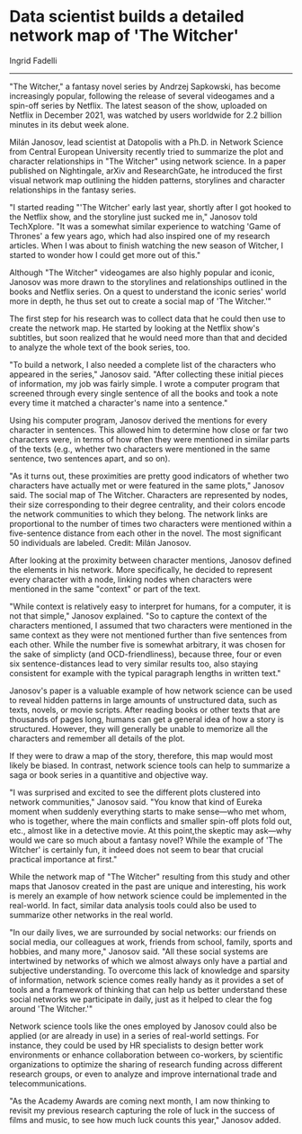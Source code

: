 # Data scientist builds a detailed network map of 'The Witcher'

Ingrid Fadelli

---

"The Witcher," a fantasy novel series by Andrzej Sapkowski, has become increasingly popular, following the release of several videogames and a spin-off series by Netflix. The latest season of the show, uploaded on Netflix in December 2021, was watched by users worldwide for 2.2 billion minutes in its debut week alone.

Milán Janosov, lead scientist at Datopolis with a Ph.D. in Network Science from Central European University recently tried to summarize the plot and character relationships in "The Witcher" using network science. In a paper published on Nightingale, arXiv and ResearchGate, he introduced the first visual network map outlining the hidden patterns, storylines and character relationships in the fantasy series.

"I started reading "'The Witcher' early last year, shortly after I got hooked to the Netflix show, and the storyline just sucked me in," Janosov told TechXplore. "It was a somewhat similar experience to watching 'Game of Thrones' a few years ago, which had also inspired one of my research articles. When I was about to finish watching the new season of Witcher, I started to wonder how I could get more out of this."

Although "The Witcher" videogames are also highly popular and iconic, Janosov was more drawn to the storylines and relationships outlined in the books and Netflix series. On a quest to understand the iconic series' world more in depth, he thus set out to create a social map of 'The Witcher.'"

The first step for his research was to collect data that he could then use to create the network map. He started by looking at the Netflix show's subtitles, but soon realized that he would need more than that and decided to analyze the whole text of the book series, too.

"To build a network, I also needed a complete list of the characters who appeared in the series," Janosov said. "After collecting these initial pieces of information, my job was fairly simple. I wrote a computer program that screened through every single sentence of all the books and took a note every time it matched a character's name into a sentence."

Using his computer program, Janosov derived the mentions for every character in sentences. This allowed him to determine how close or far two characters were, in terms of how often they were mentioned in similar parts of the texts (e.g., whether two characters were mentioned in the same sentence, two sentences apart, and so on).

"As it turns out, these proximities are pretty good indicators of whether two characters have actually met or were featured in the same plots," Janosov said.
The social map of The Witcher. Characters are represented by nodes, their size corresponding to their degree centrality, and their colors encode the network communities to which they belong. The network links are proportional to the number of times two characters were mentioned within a five-sentence distance from each other in the novel. The most significant 50 individuals are labeled. Credit: Milán Janosov.

After looking at the proximity between character mentions, Janosov defined the elements in his network. More specifically, he decided to represent every character with a node, linking nodes when characters were mentioned in the same "context" or part of the text.

"While context is relatively easy to interpret for humans, for a computer, it is not that simple," Janosov explained. "So to capture the context of the characters mentioned, I assumed that two characters were mentioned in the same context as they were not mentioned further than five sentences from each other. While the number five is somewhat arbitrary, it was chosen for the sake of simplicty (and OCD-friendliness), because three, four or even six sentence-distances lead to very similar results too, also staying consistent for example with the typical paragraph lengths in written text."

Janosov's paper is a valuable example of how network science can be used to reveal hidden patterns in large amounts of unstructured data, such as texts, novels, or movie scripts. After reading books or other texts that are thousands of pages long, humans can get a general idea of how a story is structured. However, they will generally be unable to memorize all the characters and remember all details of the plot.

If they were to draw a map of the story, therefore, this map would most likely be biased. In contrast, network science tools can help to summarize a saga or book series in a quantitive and objective way.

"I was surprised and excited to see the different plots clustered into network communities," Janosov said. "You know that kind of Eureka moment when suddenly everything starts to make sense—who met whom, who is together, where the main conflicts and smaller spin-off plots fold out, etc., almost like in a detective movie. At this point,the skeptic may ask—why would we care so much about a fantasy novel? While the example of 'The Witcher' is certainly fun, it indeed does not seem to bear that crucial practical importance at first."

While the network map of "The Witcher" resulting from this study and other maps that Janosov created in the past are unique and interesting, his work is merely an example of how network science could be implemented in the real-world. In fact, similar data analysis tools could also be used to summarize other networks in the real world.

"In our daily lives, we are surrounded by social networks: our friends on social media, our colleagues at work, friends from school, family, sports and hobbies, and many more," Janosov said. "All these social systems are intertwined by networks of which we almost always only have a partial and subjective understanding. To overcome this lack of knowledge and sparsity of information, network science comes really handy as it provides a set of tools and a framework of thinking that can help us better understand these social networks we participate in daily, just as it helped to clear the fog around 'The Witcher.'"

Network science tools like the ones employed by Janosov could also be applied (or are already in use) in a series of real-world settings. For instance, they could be used by HR specialists to design better work environments or enhance collaboration between co-workers, by scientific organizations to optimize the sharing of research funding across different research groups, or even to analyze and improve international trade and telecommunications.

"As the Academy Awards are coming next month, I am now thinking to revisit my previous research capturing the role of luck in the success of films and music, to see how much luck counts this year," Janosov added. 
